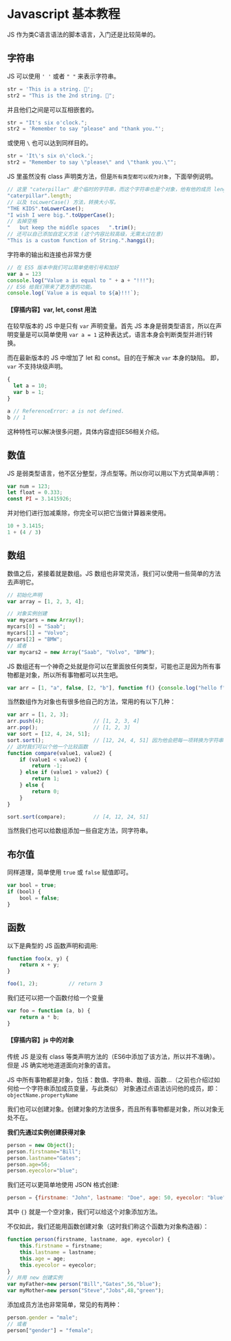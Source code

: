# Javascript 基本教程

JS 作为类C语言语法的脚本语言，入门还是比较简单的。

## 字符串

JS 可以使用 `' '` 或者 `" "` 来表示字符串。

```js
str = 'This is a string. 👏';
str2 = "This is the 2nd string. 💁";
```

并且他们之间是可以互相嵌套的。

```js
str = "It's six o'clock.";
str2 = 'Remember to say "please" and "thank you."';
```

或使用 `\` 也可以达到同样目的。

```js
str = 'It\'s six o\'clock.';
str2 = "Remember to say \"please\" and \"thank you.\"";
```

JS 里虽然没有 class 声明类方法，但是`所有类型都可以视为对象`，下面举例说明。

```js
// 这里 "caterpillar" 是个临时的字符串，而这个字符串也是个对象，他有他的成员 length 表达当前字符串长度。
"caterpillar".length;
// 以及 toLowerCase() 方法，转换大小写。
"THE KIDS".toLowerCase();
"I wish I were big.".toUpperCase();
// 去掉空格
"   but keep the middle spaces   ".trim();
// 还可以自己添加自定义方法 (这个内容比较高级，无需太过在意)
"This is a custom function of String.".hanggi();
```

字符串的输出和连接也非常方便

```js
// 在 ES5 版本中我们可以简单使用引号和加好
var a = 123
console.log("Value a is equal to " + a + "!!!");
// ES6 给我们带来了更方便的功能。
console.log(`Value a is equal to ${a}!!!`);
```

#### 【穿插内容】var, let, const 用法

在较早版本的 JS 中是只有 `var` 声明变量。首先 JS 本身是弱类型语言，所以在声明变量是可以简单使用 `var a = 1` 这种表达式，语言本身会判断类型并进行转换。

而在最新版本的 JS 中增加了 let 和 const。目的在于解决 `var` 本身的缺陷。
即，`var` 不支持块级声明。

```js
{
  let a = 10;
  var b = 1;
}

a // ReferenceError: a is not defined.
b // 1
```
这种特性可以解决很多问题，具体内容虚招ES6相关介绍。

## 数值

JS 是弱类型语言，他不区分整型，浮点型等。所以你可以用以下方式简单声明：

```js
var num = 123;
let float = 0.333;
const PI = 3.1415926;
```

并对他们进行加减乘除，你完全可以把它当做计算器来使用。

```js
10 + 3.1415;
1 + (4 / 3)
```

## 数组

数值之后，紧接着就是数组。JS 数组也非常灵活，我们可以使用一些简单的方法去声明它。

```js
// 初始化声明
var array = [1, 2, 3, 4];

// 对象实例创建
var mycars = new Array();
mycars[0] = "Saab";
mycars[1] = "Volvo";
mycars[2] = "BMW";
// 或者
var mycars2 = new Array("Saab", "Volvo", "BMW");
```

JS 数组还有一个神奇之处就是你可以在里面放任何类型，可能也正是因为所有事物都是对象，所以所有事物都可以共生吧。

```js
var arr = [1, "a", false, [2, "b"], function f() {console.log("hello f")}]
```

当然数组作为对象也有很多他自己的方法，常用的有以下几种：

```js
var arr = [1, 2, 3];
arr.push(4);                // [1, 2, 3, 4]
arr.pop();                  // [1, 2, 3]
var sort = [12, 4, 24, 51];
sort.sort();                // [12, 24, 4, 51] 因为他会把每一项转换为字符串，所以排序如此
// 这时我们可以个他一个比较函数
function compare(value1, value2) {
    if (value1 < value2) {
        return -1;
    } else if (value1 > value2) {
        return 1;
    } else {
        return 0;
    }
}

sort.sort(compare);         // [4, 12, 24, 51]
```

当然我们也可以给数组添加一些自定方法，同字符串。

## 布尔值

同样道理，简单使用 `true` 或 `false` 赋值即可。

```js
var bool = true;
if (bool) {
    bool = false;
}
```

## 函数

以下是典型的 JS 函数声明和调用:

```js
function foo(x, y) {
    return x + y;
}

foo(1, 2);          // return 3
```

我们还可以把一个函数付给一个变量

```js
var foo = function (a, b) {
    return a * b;
}
```

#### 【穿插内容】js 中的对象

传统 JS 是没有 class 等类声明方法的（ES6中添加了该方法，所以并不准确）。但是 JS 确实地地道道面向对象的语言。

JS 中所有事物都是对象，包括：数值、字符串、数组、函数...（之前也介绍过如何给一个字符串添加成员变量，与此类似）
对象通过点语法访问他的成员，即：`objectName.propertyName`

我们也可以创建对象。创建对象的方法很多，而且所有事物都是对象，所以对象无处不在。

**我们先通过实例创建获得对象**

```js
person = new Object();
person.firstname="Bill";
person.lastname="Gates";
person.age=56;
person.eyecolor="blue";
```

我们还可以更简单地使用 JSON 格式创建:

```js
person = {firstname: "John", lastname: "Doe", age: 50, eyecolor: "blue"};
```

其中 `{}` 就是一个空对象，我们可以给这个对象添加方法。

不仅如此，我们还能用函数创建对象（这时我们称这个函数为对象构造器）：

```js
function person(firstname, lastname, age, eyecolor) {
    this.firstname = firstname;
    this.lastname = lastname;
    this.age = age;
    this.eyecolor = eyecolor;
}
// 并用 new 创建实例
var myFather=new person("Bill","Gates",56,"blue");
var myMother=new person("Steve","Jobs",48,"green");
```

添加成员方法也非常简单，常见的有两种：

```js
person.gender = "male";
// 或者
person["gender"] = "female";
```

